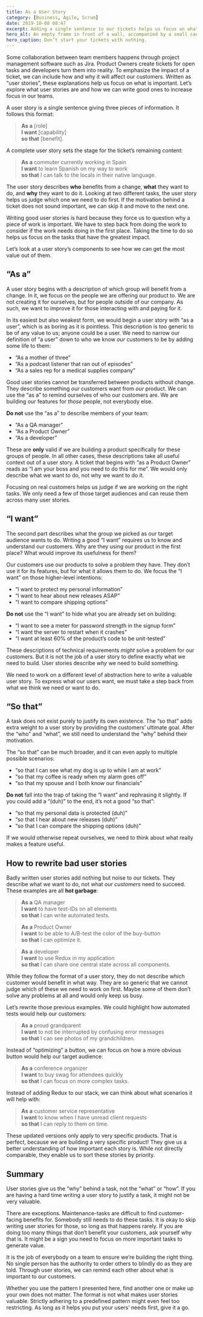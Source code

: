 ```yaml
---
title: As a User Story
category: [Business, Agile, Scrum]
date: 2019-10-08 08:47
excerpt: Adding a single sentence to our tickets helps us focus on what is important. Let’s explore what goes into a good user story.
hero_alt: An empty frame in front of a wall, accompanied by a small cactus.
hero_caption: Don’t start your tickets with nothing.
---
```

Some collaboration between team members happens through project management software such as Jira. Product Owners create tickets for open tasks and developers turn them into reality. To emphasize the impact of a ticket, we can include how and why it will affect our customers. Written as “user stories”, these explanations help us focus on what is important. Let’s explore what user stories are and how we can write good ones to increase focus in our teams.

A user story is a single sentence giving three pieces of information. It follows this format:

> **As a** \[role\]  
> **I want** \[capability\]  
> **so that** \[benefit\].

A complete user story sets the stage for the ticket’s remaining content:

> **As a** commuter currently working in Spain  
> **I want** to learn Spanish on my way to work  
> **so that** I can talk to the locals in their native language.

The user story describes **who** benefits from a change, **what** they want to do, and **why** they want to do it. Looking at two different tasks, the user story helps us judge which one we need to do first. If the motivation behind a ticket does not sound important, we can skip it and move to the next one.

Writing good user stories is hard because they force us to question why a piece of work is important. We have to step back from doing the work to consider if the work needs doing in the first place. Taking the time to do so helps us focus on the tasks that have the greatest impact.

Let’s look at a user story’s components to see how we can get the most value out of them.

## “As a”

A user story begins with a description of which group will benefit from a change. In it, we focus on the people we are offering our product to. We are not creating it for ourselves, but for people outside of our company. As such, we want to improve it for those interacting with and paying for it.

In its easiest but also weakest form, we would begin a user story with “as a user”, which is as boring as it is pointless. This description is too generic to be of any value to us; anyone could be a user. We need to narrow our definition of “a user” down to who we know _our_ customers to be by adding some life to them:

- “As a mother of three”
- “As a podcast listener that ran out of episodes”
- “As a sales rep for a medical supplies company”

Good user stories cannot be transferred between products without change. They describe something _our_ customers want from _our_ product. We can use the “as a” to remind ourselves of who our customers are. We are building our features for _those_ people, not everybody else.

**Do not** use the “as a” to describe members of your team:

- “As a QA manager”
- “As a Product Owner”
- “As a developer”

These are **only** valid if we are building a product specifically for these groups of people. In all other cases, these descriptions take all useful context out of a user story. A ticket that begins with “as a Product Owner” reads as “I am your boss and you need to do this for me”. We would only describe what we want to do, not why we want to do it.

Focusing on real customers helps us judge if we are working on the right tasks. We only need a few of those target audiences and can reuse them across many user stories.

## “I want”

The second part describes what the group we picked as our target audience wants to do. Writing a good “I want” requires us to know and understand our customers. Why are they using our product in the first place? What would improve its usefulness for them?

Our customers use our products to solve a problem they have. They don’t use it for its features, but for what it allows them to do. We focus the “I want” on those higher-level intentions:

- “I want to protect my personal information”
- “I want to hear about new releases ASAP”
- “I want to compare shipping options”

**Do not** use the “I want” to hide what you are already set on building:

- “I want to see a meter for password strength in the signup form”
- “I want the server to restart when it crashes”
- “I want at least 60% of the product’s code to be unit-tested”

These descriptions of technical requirements _might_ solve a problem for our customers. But it is not the job of a user story to define exactly what we need to build. User stories describe _why_ we need to build something.

We need to work on a different level of abstraction here to write a valuable user story. To express what our users want, we must take a step back from what we think we need or want to do.

## “So that”

A task does not exist purely to justify its own existence. The “so that” adds extra weight to a user story by providing the customers’ ultimate goal. After the “who” and “what”, we still need to understand the “why” behind their motivation.

The “so that” can be much broader, and it can even apply to multiple possible scenarios:

- “so that I can see what my dog is up to while I am at work”
- “so that my coffee is ready when my alarm goes off”
- “so that my spouse and I both know our financials”

**Do not** fall into the trap of taking the “I want” and rephrasing it slightly. If you could add a “(duh)” to the end, it’s not a good “so that”:

- “so that my personal data is protected (duh)”
- “so that I hear about new releases (duh)”
- “so that I can compare the shipping options (duh)”

If we would otherwise repeat ourselves, we need to think about what really makes a feature useful.

## How to rewrite bad user stories

Badly written user stories add nothing but noise to our tickets. They describe what _we_ want to do, not what _our customers_ need to succeed. These examples are all **hot garbage**:

> **As a** QA manager  
> **I want** to have test-IDs on all elements  
> **so that** I can write automated tests.

> **As a** Product Owner  
> **I want** to be able to A/B-test the color of the buy-button  
> **so that** I can optimize it.

> **As a** developer  
> **I want** to use Redux in my application  
> **so that** I can share one central state across all components.

While they follow the format of a user story, they do not describe which customer would benefit in what way. They are so generic that we cannot judge which of these we need to work on first. Maybe some of them don’t solve any problems at all and would only keep us busy.

Let’s rewrite those previous examples. We could highlight how automated tests would help our customers:

> **As a** proud grandparent  
> **I want** to not be interrupted by confusing error messages  
> **so that** I can see photos of my grandchildren.

Instead of “optimizing” a button, we can focus on how a more obvious button would help our target audience:

> **As a** conference organizer  
> **I want** to buy swag for attendees quickly  
> **so that** I can focus on more complex tasks.

Instead of adding Redux to our stack, we can think about what scenarios it will help with:

> **As a** customer service representative  
> **I want** to know when I have unread client requests  
> **so that** I can reply to them on time.

These updated versions only apply to very specific products. That is perfect, because we are building a very specific product! They give us a better understanding of how important each story is. While not directly comparable, they enable us to sort these stories by priority.

## Summary

User stories give us the “why” behind a task, not the “what” or “how”. If you are having a hard time writing a user story to justify a task, it might not be very valuable.

There are exceptions. Maintenance-tasks are difficult to find customer-facing benefits for. Somebody still needs to do these tasks. It is okay to skip writing user stories for those, so long as that happens rarely. If you are doing too many things that don’t benefit your customers, ask yourself why that is. It might be a sign you need to focus on more important tasks to generate value.

It is the job of everybody on a team to ensure we’re building the right thing. No single person has the authority to order others to blindly do as they are told. Through user stories, we can remind each other about what is important to our customers.

Whether you use the pattern I presented here, find another one or make up your own does not matter. The format is not what makes user stories valuable. Strictly adhering to a predefined pattern might even feel too restricting. As long as it helps you put your users’ needs first, give it a go.
